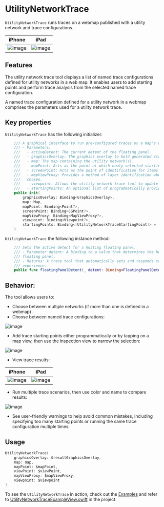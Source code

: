 # UtilityNetworkTrace

`UtilityNetworkTrace` runs traces on a webmap published with a utility network and trace configurations.

|iPhone|iPad|
|:--:|:--:|
|![image](https://user-images.githubusercontent.com/3998072/204343568-a236ae0d-6b70-4175-a70c-41c902123ea1.png)|![image](https://user-images.githubusercontent.com/3998072/204344567-c86b3a49-6109-4333-8993-7fdc74f2b35d.png)|

## Features

The utility network trace tool displays a list of named trace configurations defined for utility networks in a web map. It enables users to add starting points and perform trace analysis from the selected named trace configuration.

A named trace configuration defined for a utility network in a webmap comprises the parameters used for a utility network trace.

## Key properties

`UtilityNetworkTrace` has the following initializer:

```swift
    /// A graphical interface to run pre-configured traces on a map's utility networks.
    /// - Parameters:
    ///   - activeDetent: The current detent of the floating panel.
    ///   - graphicsOverlay: The graphics overlay to hold generated starting point and trace graphics.
    ///   - map: The map containing the utility network(s).
    ///   - mapPoint: Acts as the point at which newly selected starting point graphics will be created.
    ///   - screenPoint: Acts as the point of identification for items tapped in the utility network.
    ///   - mapViewProxy: Provides a method of layer identification when starting points are being
    ///   chosen.
    ///   - viewpoint: Allows the utility network trace tool to update the parent map view's viewpoint.
    ///   - startingPoints: An optional list of programmatically provided starting points.
    public init(
        graphicsOverlay: Binding<GraphicsOverlay>,
        map: Map,
        mapPoint: Binding<Point?>,
        screenPoint: Binding<CGPoint?>,
        mapViewProxy: Binding<MapViewProxy?>,
        viewpoint: Binding<Viewpoint?>,
        startingPoints: Binding<[UtilityNetworkTraceStartingPoint]> = .constant([])
    )
```

`UtilityNetworkTrace` the following instance method:

```swift
    /// Sets the active detent for a hosting floating panel.
    /// - Parameter detent: A binding to a value that determines the height of a hosting
    /// floating panel.
    /// - Returns: A trace tool that automatically sets and responds to detent values to improve user
    /// experience.
    public func floatingPanelDetent(_ detent: Binding<FloatingPanelDetent>) -> UtilityNetworkTrace
```

## Behavior:

The tool allows users to:
 - Choose between multiple networks (if more than one is defined in a webmap) .
 - Choose between named trace configurations:
 
 ![image](https://user-images.githubusercontent.com/3998072/204346359-419b0056-3a30-4120-9b47-c68513abde42.png)
 
 - Add trace starting points either programmatically or by tapping on a map view, then use the inspection view to narrow the selection:
 
 ![image](https://user-images.githubusercontent.com/3998072/204346273-38374067-a0b8-4db4-8e40-62b38e1603c8.png)

 - View trace results:
 
 |iPhone|iPad|
|:--:|:--:|
|![image](https://user-images.githubusercontent.com/3998072/204343941-91775a25-8dc0-4866-8273-0d4bfaa91aeb.png)|![image](https://user-images.githubusercontent.com/3998072/204344435-173fbf34-59d6-4a0f-84bf-30ed5de3572e.png)|

 - Run multiple trace scenarios, then use color and name to compare results:
 
 ![image](https://user-images.githubusercontent.com/3998072/204346039-038ba4fa-201a-428c-ae84-be8f10c91cf7.png)

 - See user-friendly warnings to help avoid common mistakes, including specifying too many starting points or running the same trace configuration multiple times.

## Usage

```swift
UtilityNetworkTrace(
    graphicsOverlay: $resultGraphicsOverlay,
    map: map,
    mapPoint: $mapPoint,
    viewPoint: $viewPoint,
    mapViewProxy: $mapViewProxy,
    viewpoint: $viewpoint
)
```

To see the `UtilityNetworkTrace` in action, check out the [Examples](../../Examples) and refer to [UtilityNetworkTraceExampleView.swift](../../Examples/Examples/UtilityNetworkTraceExampleView.swift) in the project.
